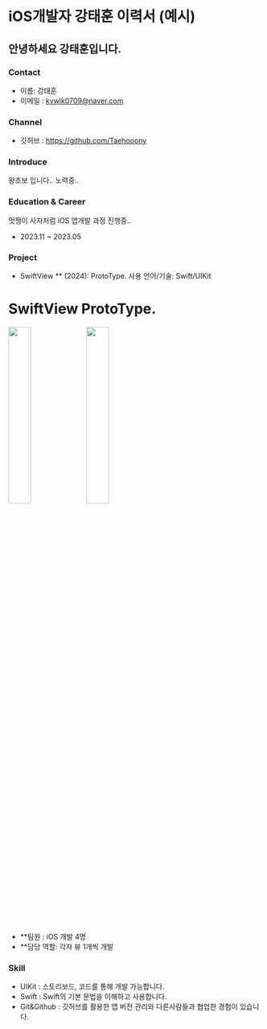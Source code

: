 # iOS개발자 강태훈 이력서 (예시)

## 안녕하세요 강태훈입니다. 

### Contact
- 이름: 강태훈
- 이메일 : kywlk0709@naver.com


### Channel
- 깃허브 : https://github.com/Taehooony



### Introduce

 왕초보 입니다.. 노력중..
 

### Education &  Career

멋쟁이 사자처럼  iOS 앱개발 과정 진행중..
- 2023.11 ~ 2023.05




### Project
- SwiftView ** (2024): ProtoType. 사용 언어/기술: Swift/UIKit
# SwiftView ProtoType.
<img src="https://github.com/APP-iOS4/UIKit-Prototype-LAB4/assets/101854288/fc832989-c506-4864-b004-e0027adad4d3" width="30%"></img>
<img src="https://github.com/APP-iOS4/UIKit-Prototype-LAB4/assets/101854288/1984cec7-017a-45b1-9b1c-66c28542b785" width="30%"></img>
<br><br>
* **팀원 : iOS 개발 4명
* **담당 역할: 각자 뷰 1개씩 개발



###  Skill
- UIKit : 스토리보드, 코드를 통해 개발 가능합니다.
- Swift : Swift의 기본 문법을 이해하고 사용합니다.
- Git&Github : 깃허브를 활용한 앱 버전 관리와 다른사람들과 협업한 경험이 있습니다.




